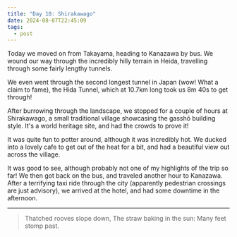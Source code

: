 ```yaml
---
title: "Day 10: Shirakawago"
date: 2024-08-07T22:45:09
tags:
  - post
---
```


Today we moved on from Takayama, heading to Kanazawa by bus. We wound our way through the incredibly hilly terrain in Heida, travelling through some fairly lengthy tunnels. 


We even went through the second longest tunnel in Japan (wow! What a claim to fame), the Hida Tunnel, which at 10.7km long took us 8m 40s to get through!


After burrowing through the landscape, we stopped for a couple of hours at Shirakawago, a small traditional village showcasing the gasshō building style. It's a world heritage site, and had the crowds to prove it!


It was quite fun to potter around, although it was incredibly hot. We ducked into a lovely cafe to get out of the heat for a bit, and had a beautiful view out across the village.


It was good to see, although probably not one of my highlights of the trip so far!
We then got back on the bus, and traveled another hour to Kanazawa. After a terrifying taxi ride through the city (apparently pedestrian crossings are just advisory), we arrived at the hotel, and had some downtime in the afternoon.

---

> Thatched rooves slope down,
> The straw baking in the sun:
> Many feet stomp past.
